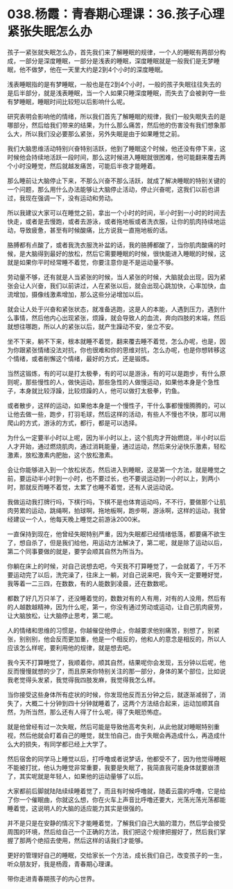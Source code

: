 # 038.杨霞：青春期心理课：36.孩子心理紧张失眠怎么办

孩子一紧张就失眠怎么办，首先我们来了解睡眠的规律，一个人的睡眠有两部分构成，一部分是深度睡眠，一部分是浅表的睡眠，深度睡眠就是一般我们是无梦睡眠，他不做梦，他在一天里大约是2到4个小时的深度睡眠。

浅表睡眠指的是有梦睡眠，一般也是在2到4个小时，一般的孩子失眠往往失去的是后半部分，就是浅表睡眠，当一个人如果只睡深度睡眠，而失去了会被剥夺一些有梦睡眠，睡眠时间比较短以后影响什么呢。

研究表明会影响他的情绪，所以我们首先了解睡眠的规律，我们一般失眠失去的是哪部分，然后给我们带来的结果，为什么那么痛苦，然后他的伤害没有我们想象那么大，所以我们没必要那么紧张，另外失眠是由于如果睡觉之前。

我们大脑思维活动特别兴奋特别活跃，他到了睡眠这个时候，他还没有停下来，这时候他会持续地活跃一段时间，那么这时候进入睡眠就很困难，他可能翻来覆去两个小时没睡觉，然后就越发痛苦，可能后半夜才能睡着。

那么睡前让大脑停止下来，不那么兴奋不那么活跃，就成了解决睡眠的特别关键的一个问题，那么用什么办法能够让大脑停止活动，停止兴奋呢，这我们以前也讲过，我现在强调一下，没有运动和劳动。

所以我建议大家可以在睡觉之前，拿出一个小时的时间，半小时到一小时的时间去快走，或者是去慢跑，或者去游泳，或者拖地板或者洗衣服，让你的肌肉持续地运动，导致疲惫，甚至有时候酸痛，比方说我一直拖地板的话。

胳膊都有点酸了，或者我洗衣服洗补盆的话，我的胳膊都酸了，当你肌肉酸痛的时候，是大脑得到最好的放松，然后它需要睡眠的时候，很快能进入睡眠的时候，这就是如果你平时经常睡不着觉，你要注意你是不是运动量不够。

劳动量不够，还有就是人当紧张的时候，当人紧张的时候，大脑就会出现，因为紧张会让人兴奋，我们以前讲过，人在紧张以后，就会出现心跳加快，心率加快，血流增加，摄像线激素增加，那么这些分泌增加以后。

就会让人处于兴奋和紧张状态，就准备逃跑，这是人的本能，人遇到压力，遇到什么事情，然后他内心出现紧张，烦躁，就会导致人的血流，奔向四肢的末端，然后就想往哪跑，所以人的紧张以后，就产生躁动不安，坐立不安。

坐不下来，躺不下来，根本就睡不着觉，翻来覆去睡不着觉，怎么办呢，也是，因为你跟紧张情绪没法对抗，你也很难和你的思维对抗，怎么办呢，也是你想转移这个情绪，或者削懈这个情绪，最好的方式，还是锻炼。

当然这锻炼，有的可以是打太极拳，有的可以是游泳，有的可以是跑步，有什么原则呢，那些慢性的人，做快运动，那些急性的人做慢运动，如果他本身是个急性子，本身就比较浮躁，比较烦躁的人，他可以做打太极拳，钓鱼。

或者散步，这样的运动，如果他本身是一个慢性子，干什么事都慢慢腾腾的，可以让他去做一些，跑步，打羽毛球，然后这样的活动，有些人不慢也不快，那可以用爬山的方式，游泳的方式，都行，都是可以选择。

为什么一定要半小时以上呢，因为半小时以上，这个肌肉才开始燃烧，半小时以后人才开始，通过燃烧肌肉，通过消耗能量，通过运动，然后来分泌快乐激素，轻松激素，放松激素内肥胎，这个放松激素。

会让你能够进入到一个放松状态，然后进入到睡眠，这是第一个方法，就是睡觉之前，要运动半小时到一小时，也不要过长，也不要说运动到一小时以上，到两小时，那就反而睡不着觉，太累了也睡不着觉，还有人说运动说。

我做运动我打牌行吗，下棋行吗，下棋不是也体育运动吗，不不行，要做那个让肌肉劳累的运动，跳绳啊，拍球啊，拖地板啊，跑步啊，游泳啊，这样的运动，我曾经建议一个人，他每天晚上睡觉之前游泳2000米。

一直保持到现在，他曾经失眠特别严重，因为失眠都已经情绪低落，都要痛不欲生了，想自杀了，但是我们给他，用运动方法解决了，第二呢，就是除了运动以后，第二个同事要做的就是，要学会顺其自然为所当为。

你躺在床上的时候，对自己说想去吧，今天我不打算睡觉了，一会就着了，千万不要运动完了以后，洗完澡了，往床上一躺，对自己说来吧，我今天一定要睡好觉，我等着一二三四，在数数，有的人能数到凌晨，还在数数呢。

都数了好几万只羊了，还没睡着觉的，数数对有的人有用，对有的人没用，然后有的人越数越精神，因为什么呢，第一，你没有通过劳动或运动，让自己肌肉疲劳，让大脑放松，让大脑停止思考，第二呢。

人的情绪和思维的习惯是，你越催促他停止，你越要求他别痛苦，别想了，别紧张，别别别，他会反而更加重，他是一个相反的，他和人的意念是相反的，所以人应该怎么样呢，要利用他的规律，就是想去吧。

我今天不打算睡觉了，我顺着你，顺其自然，结果呢你会发现，五分钟以后呢，他反而慢慢就想的少了，而且原来你特别关注的那一部分，身体的某个部位，比如说我老觉得头发紧，我觉得我四肢发麻，我觉得我怎么样。

当你接受这些身体所有症状的时候，你发现他反而五分钟之后，就逐渐减弱了，消失了，大概二十分钟到四十分钟就睡着了，这两个方法结合起来，运动加顺其自然，为所当然，那么还有人得了什么呢，得了失眠恐怖症。

就是他曾经有过一次失眠，然后可能是导致他高考失利，从此他就对睡眠特别重视，然后他就会盯着自己的睡觉，就生怕自己，由于失眠会再造成什么，再造成什么大的损失，有同学都已经上大学了。

然后宿舍的同学马上睡觉以后，打呼噜或者说梦话，他都受不了，因为他觉得睡眠不能被打扰，他认为睡觉非常重要，我要是失眠了，我简直我可能身体就要崩溃了，其实呢就是年轻人，如果他的运动量够了以后。

大家都前后脚就陆陆续续睡着觉了，而且有时候呼噜就，随着云震的呼噜，它是给了你一个催眠曲，你就这么想，你在火车上声音比呼噜还要大，光荡光荡光荡都能睡着觉，这说明人的大脑的适应能力其实是很强的。

并不是只是在安静的情况下才能睡着觉，了解我们自己大脑的潜力，然后学会接受周围的环境，然后给自己一个正确的方法，我们把这个规律把握好了，然后我们掌握了那两个绝招去使用，然后这样的话我们才能够。

更好的管理好自己的睡眠，交给家长一个方法，成长我们自己，改变孩子的一生，听众朋友好，我是杨霞，青春期心理课。

带你走进青春期孩子的内心世界。